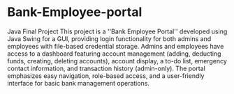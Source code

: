 # Bank-Employee-portal
Java Final Project
This project is a ''Bank Employee Portal'' developed using Java Swing for a GUI, providing login functionality for both admins and employees with file-based credential storage. Admins and employees have access to a dashboard featuring account management (adding, deducting funds, creating, deleting accounts), account display, a to-do list, emergency contact information, and transaction history (admin-only). The portal emphasizes easy navigation, role-based access, and a user-friendly interface for basic bank management operations.
